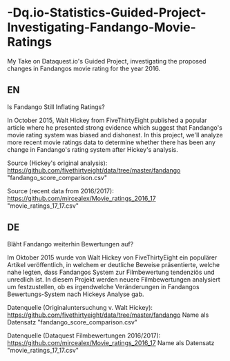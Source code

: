 # -Dq.io-Statistics-Guided-Project-Investigating-Fandango-Movie-Ratings
My Take on Dataquest.io's Guided Project, investigating the proposed changes in Fandangos movie rating for the year 2016.

EN
------------------------------
Is Fandango Still Inflating Ratings?

In October 2015, Walt Hickey from FiveThirtyEight published a popular article where he presented strong evidence which suggest that Fandango's movie rating system was biased and dishonest. In this project, we'll analyze more recent movie ratings data to determine whether there has been any change in Fandango's rating system after Hickey's analysis.

Source (Hickey's original analysis): https://github.com/fivethirtyeight/data/tree/master/fandango
"fandango_score_comparison.csv"

Source (recent data from 2016/2017): https://github.com/mircealex/Movie_ratings_2016_17
"movie_ratings_17_17.csv"


DE
---------------------------------
Bläht Fandango weiterhin Bewertungen auf?

Im  Oktober 2015 wurde von Walt Hickey von FiveThirtyEight ein populärer Artikel veröffentlich, in welchem er deutliche Beweise präsentierte, welche nahe legten, dass Fandangos System zur Filmbewertung tendenziös und unredlich ist. In diesem Projekt werden neuere Filmbewertungen analysiert um festzustellen, ob es irgendwelche Veränderungen in Fandangos Bewertungs-System nach Hickeys Analyse gab.

Datenquelle (Originaluntersuchung v. Walt Hickey): https://github.com/fivethirtyeight/data/tree/master/fandango
Name als Datensatz "fandango_score_comparison.csv"

Datenquelle (Dataquest Filmbewertungen 2016/2017): https://github.com/mircealex/Movie_ratings_2016_17
Name als Datensatz "movie_ratings_17_17.csv"
